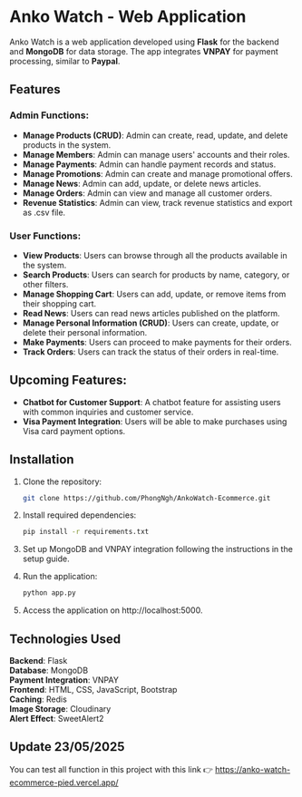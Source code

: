 # Anko Watch - Web Application

Anko Watch is a web application developed using **Flask** for the backend and **MongoDB** for data storage. The app integrates **VNPAY** for payment processing, similar to **Paypal**.

## Features

### Admin Functions:
- **Manage Products (CRUD)**: Admin can create, read, update, and delete products in the system.
- **Manage Members**: Admin can manage users' accounts and their roles.
- **Manage Payments**: Admin can handle payment records and status.
- **Manage Promotions**: Admin can create and manage promotional offers.
- **Manage News**: Admin can add, update, or delete news articles.
- **Manage Orders**: Admin can view and manage all customer orders.
- **Revenue Statistics**: Admin can view, track revenue statistics and export as .csv file.

### User Functions:
- **View Products**: Users can browse through all the products available in the system.
- **Search Products**: Users can search for products by name, category, or other filters.
- **Manage Shopping Cart**: Users can add, update, or remove items from their shopping cart.
- **Read News**: Users can read news articles published on the platform.
- **Manage Personal Information (CRUD)**: Users can create, update, or delete their personal information.
- **Make Payments**: Users can proceed to make payments for their orders.
- **Track Orders**: Users can track the status of their orders in real-time.

## Upcoming Features:
- **Chatbot for Customer Support**: A chatbot feature for assisting users with common inquiries and customer service.
- **Visa Payment Integration**: Users will be able to make purchases using Visa card payment options.

## Installation

1. Clone the repository:
   ```bash
   git clone https://github.com/PhongNgh/AnkoWatch-Ecommerce.git


2. Install required dependencies:
   ```bash
   pip install -r requirements.txt

3. Set up MongoDB and VNPAY integration following the instructions in the setup guide.
   
4. Run the application:
      ```bash
    python app.py

5. Access the application on http://localhost:5000.


## Technologies Used
**Backend**: Flask  
**Database**: MongoDB  
**Payment Integration**: VNPAY  
**Frontend**: HTML, CSS, JavaScript, Bootstrap  
**Caching**: Redis  
**Image Storage**: Cloudinary  
**Alert Effect**: SweetAlert2

## Update 23/05/2025

You can test all function in this project with this link 👉 https://anko-watch-ecommerce-pied.vercel.app/